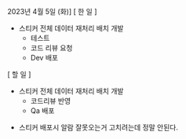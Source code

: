2023년 4월 5일 (화)]
[ 한 일 ]
*  스티커 전체 데이터 재처리 배치 개발
    * 테스트
    * 코드 리뷰 요청
    * Dev 배포

[ 할 일 ]
*  스티커 전체 데이터 재처리 배치 개발
    * 코드리뷰 반영
    * Qa 배포

- 스티커 배포시 알람 잘못오는거 고치려는데 정말 안된다.
